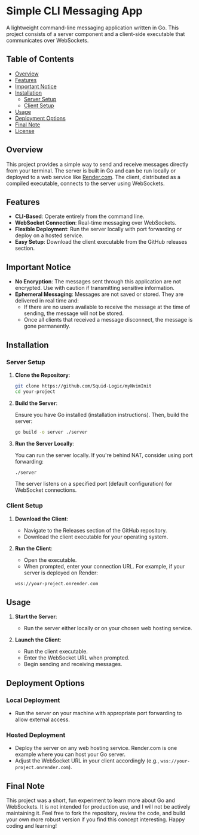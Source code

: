 # Simple CLI Messaging App

A lightweight command-line messaging application written in Go. This project consists of a server component and a client-side executable that communicates over WebSockets.

## Table of Contents

- [Overview](#overview)
- [Features](#features)
- [Important Notice](#important-notice)
- [Installation](#installation)
  - [Server Setup](#server-setup)
  - [Client Setup](#client-setup)
- [Usage](#usage)
- [Deployment Options](#deployment-options)
- [Final Note](#final-note)
- [License](#license)

## Overview

This project provides a simple way to send and receive messages directly from your terminal. The server is built in Go and can be run locally or deployed to a web service like [Render.com](https://render.com/). The client, distributed as a compiled executable, connects to the server using WebSockets.

## Features

- **CLI-Based**: Operate entirely from the command line.
- **WebSocket Connection**: Real-time messaging over WebSockets.
- **Flexible Deployment**: Run the server locally with port forwarding or deploy on a hosted service.
- **Easy Setup**: Download the client executable from the GitHub releases section.

## Important Notice

- **No Encryption**: The messages sent through this application are not encrypted. Use with caution if transmitting sensitive information.
- **Ephemeral Messaging**: Messages are not saved or stored. They are delivered in real time and:
  - If there are no users available to receive the message at the time of sending, the message will not be stored.
  - Once all clients that received a message disconnect, the message is gone permanently.

## Installation

### Server Setup

1. **Clone the Repository**:
   
   ```sh
   git clone https://github.com/Squid-Logic/myNvimInit
   cd your-project
   ```

2. **Build the Server**:
   
   Ensure you have Go installed (installation instructions). Then, build the server:
   
   ```sh
   go build -o server ./server
   ```

3. **Run the Server Locally**:
   
   You can run the server locally. If you're behind NAT, consider using port forwarding:
   
   ```sh
   ./server
   ```
   
   The server listens on a specified port (default configuration) for WebSocket connections.

### Client Setup

1. **Download the Client**:
   
   - Navigate to the Releases section of the GitHub repository.
   - Download the client executable for your operating system.

2. **Run the Client**:
   
   - Open the executable.
   - When prompted, enter your connection URL. For example, if your server is deployed on Render:
   
   ```sh
   wss://your-project.onrender.com
   ```

## Usage

1. **Start the Server**:
   
   - Run the server either locally or on your chosen web hosting service.

2. **Launch the Client**:
   
   - Run the client executable.
   - Enter the WebSocket URL when prompted.
   - Begin sending and receiving messages.

## Deployment Options

### Local Deployment

- Run the server on your machine with appropriate port forwarding to allow external access.

### Hosted Deployment

- Deploy the server on any web hosting service. Render.com is one example where you can host your Go server.
- Adjust the WebSocket URL in your client accordingly (e.g., `wss://your-project.onrender.com`).

## Final Note

This project was a short, fun experiment to learn more about Go and WebSockets. It is not intended for production use, and I will not be actively maintaining it. Feel free to fork the repository, review the code, and build your own more robust version if you find this concept interesting. Happy coding and learning!
